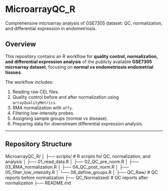 # MicroarrayQC_R
Comprehensive microarray analysis of GSE7305 dataset: QC, normalization, and differential expression in endometriosis.

## Overview
This repository contains an R workflow for **quality control, normalization, and differential expression analysis** of the publicly available **GSE7305 microarray dataset**, focusing on **normal vs endometriosis endometrial tissues**.

The workflow includes:  
1. Reading raw CEL files.  
2. Quality control before and after normalization using `arrayQualityMetrics`.  
3. RMA normalization with `affy`.  
4. Filtering low-intensity probes.  
5. Assigning sample groups (normal vs disease).  
6. Preparing data for downstream differential expression analysis.

---

## Repository Structure
MicroarrayQC_R/
│
├── scripts/ # R scripts for QC, normalization, and analysis
│ ├── 01_read_data.R
│ ├── 02_QC_pre_norm.R
│ ├── 03_RMA_normalization.R
│ ├── 04_QC_post_norm.R
│ ├── 05_filter_low_intensity.R
│ └── 06_define_groups.R
│
├── QC_Raw/ # QC reports before normalization
├── QC_Normalized/ # QC reports after normalization
├── README.md
